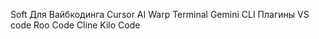 Soft Для Вайбкодинга
	Cursor AI
	Warp Terminal
	Gemini CLI
Плагины VS code
	 Roo Code
	 Cline
	 Kilo Code


